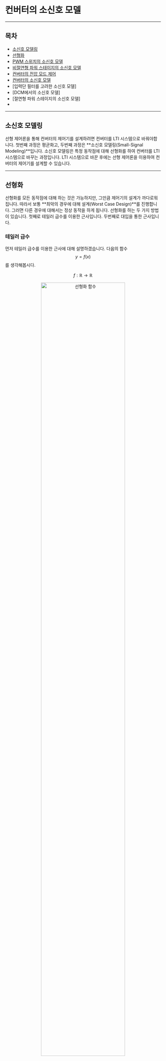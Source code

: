 컨버터의 소신호 모델
=

---

## 목차
- [소신호 모델링](#소신호-모델링)
- [선형화](#선형화)
- [PWM 스위치의 소신호 모델](#pwm-스위치의-소신호-모델)
- [비절연형 파워 스테이지의 소신호 모델](#비절연형-파워-스테이지의-소신호-모델)
- [컨버터의 전압 모드 제어](#컨버터의-전압-모드-제어)
- [컨버터의 소신호 모델](#converter-ss-model)
- [입력단 필터를 고려한 소신호 모델]
- [DCM에서의 소신호 모델]
- [절연형 파워 스테이지의 소신호 모델]
- 

---

## 소신호 모델링

선형 제어론을 통해 컨버터의 제어기를 설계하려면 컨버터를 LTI 시스템으로 바꿔야합니다.
첫번째 과정은 평균화고, 두번째 과정은 **소신호 모델링(Small-Signal Modeling)**입니다.
소신호 모델링은 특정 동작점에 대해 선형화를 하여 컨버터를 LTI 시스템으로 바꾸는 과정입니다.
LTI 시스템으로 바꾼 후에는 선형 제어론을 이용하여 컨버터의 제어기를 설계할 수 있습니다.

---

## 선형화

선형화를 모든 동작점에 대해 하는 것은 가능하지만, 그만큼 제어기의 설계가 까다로워집니다.
따라서 보통 **최악의 경우에 대해 설계(Worst Case Design)**를 진행합니다.
그러면 다른 경우에 대해서는 정상 동작을 하게 됩니다.
선형화를 하는 두 가지 방법이 있습니다.
첫째로 테일러 급수를 이용한 근사입니다.
두번째로 대입을 통한 근사입니다.

### 테일러 급수

먼저 테일러 급수를 이용한 근사에 대해 설명하겠습니다.
다음의 함수 $$y=f(x)$$를 생각해봅시다.

$$
f:\mathbb{R}\rightarrow\mathbb{R}
$$

<figure style="text-align: center;">
  <img src="./PEFigure/선형화 함수.png" alt="선형화 함수" width="80%"/>
  <figcaption style="text-align: center; margin-top: 8px; font-size: 0.9em; color: #555;">
    (그림. 함수 \(y=f(x)\))
  </figcaption>
</figure>

그리고 다음과 같이 동작점 $$\left(X,f(X)\right)$$에서 소신호 $$\hat{x}$$를 가했다고 해봅시다.

$$
x=X+\hat{x}
$$

<figure style="text-align: center;">
  <img src="./PEFigure/소신호 근사.png" alt="소신호 근사" width="80%"/>
  <figcaption style="text-align: center; margin-top: 8px; font-size: 0.9em; color: #555;">
    (그림. 함수의 선형 근사)
  </figcaption>
</figure>

여기서 소신호의 크기는 $$1$$에 비해 매우 작다고 가정합니다.
이때 함수 $$f$$의 테일러 전개는 다음과 같습니다.

$$
	\begin{align*}
		f(x)&=f(X+\hat{x})\\
		&=\frac{1}{0!}f(X)+\frac{1}{1!}\frac{df}{dx}\Big\vert_{x=X}\left(x-X\right)+\frac{1}{2!}\frac{d^2f}{dx^2}\Big\vert_{x=X}\left(x-X\right)+\cdots\\
		&=f(X)+\frac{df}{dx}\Big\vert_{x=X}\left(x-X\right)+\frac{1}{2}\frac{d^2f}{dx^2}\Big\vert_{x=X}\left(x-X\right)+\cdots\\
		&=f(X)+\frac{df}{dx}\Big\vert_{x=X}\hat{x}+\frac{1}{2}\frac{d^2f}{dx^2}\Big\vert_{x=X}\hat{x}+\cdots
		\end{align*}
$$

출력 신호를 $$y=Y+\hat{y}$$와 같이 표현하면 다음과 같습니다.

$$
Y+\hat{y}=f(X)+\frac{df}{dx}\Big\vert_{x=X}\hat{x}+\frac{1}{2}\frac{d^2f}{dx^2}\Big\vert_{x=X}\hat{x}+\cdots
$$

여기서 $$Y,f(X)$$는 dc항이고, $$2$$차 이상의 항은 매우 작아서 무시할 수 있습니다.
따라서 **소신호 모델(Small-Signal Model)**에 대한 식은 다음과 같습니다.

$$
\begin{align*}
		&\hat{y}=\frac{df}{dx}\Big\vert_{x=X}\hat{x}\\
		&\frac{\hat{y}}{\hat{x}}=\frac{df}{dx}\Big\vert_{x=X}
		\end{align*}
$$

혹은 **소신호 이득(Small-Signal Gain)**이라고 합니다.

### 대입을 통한 근사

테일러 급수를 이용하지 않고 직접 대입을 하여 소신호 모델 표현식을 얻을 수도 있습니다. 다음과 같이 동작점 $$\left(X,f(X)\right)$$에서 소신호 $$\hat{x}$$를 가했다고 해봅시다.

$$
x=X+\hat{x}
$$

출력 신호는 다음과 같이 나타낼 수 있습니다.

$$
Y+\hat{y}=f(X+\hat{x})
$$

우변을 다음과 같이 표현할 수 있습니다.

$$
f(X+\hat{x})=D(X)+S(X)\hat{x}+O(\hat{x}^2)
$$

$$D(X)$$는 동작점에만 의존하는 dc항, $$S(X)\hat{x}$$은 소신호에 대한 1차항, $$O(\hat{x}^2)$$은 소신호에 대한 고차항입니다.
우리가 관심을 갖는 것은 입력 소신호와 출력 소신호의 선형 관계식이므로 다음과 같이 나타낼 수 있습니다.

$$
Y+\hat{y}=D(X)+S(X)\hat{x}+O(\hat{x}^2)
$$

dc항과 고차항을 제외하고 소신호에 대한 식만 보면 다음과 같습니다.

$$
\hat{y}=S(X)\hat{x}
$$

소신호 이득은 다음과 같습니다.

$$
\frac{\hat{y}}{\hat{x}}=S(X)
$$

---

## 평균화 모델의 선형화

선형화는 상태 공간 평균화 모델이나 회로 평균화 모델에 적용할 수 있습니다.
상태 공간 평균화 모델의 경우, 각 표현식들을 동작점에 대해 전부 선형화 작업을 해야 합니다.
회로 평균화 모델의 경우, 모든 소자의 동작이 평균화된 상태이고, PWM 스위치만 선형화하면 됩니다.
따라서 후자의 경우가 더 간단하므로 회로 평균화 모델을 이용하여 설명하겠습니다.

### PWM 스위치의 소신호 모델

수동 소자의 동작은 비례 관계나 1차 미분 연산으로만 표현되므로 선형적입니다.
하지만 PWM 과정은 비선형적입니다.
따라서 PWM 스위치만 선형화하면 됩니다.
PWM 스위치의 평균화 모델을 떠올려 봅시다.

<figure style="text-align: center;">
  <img src="./PEFigure/평균화 스위치.png" alt="PWM 스위치의 평균화 모델" width="80%"/>
  <figcaption style="text-align: center; margin-top: 8px; font-size: 0.9em; color: #555;">
    (그림. PWM 스위치의 평균화 모델)
  </figcaption>
</figure>

$$
\begin{cases}
			\overline{v}_{cp}(t)=\overline{v}_{ap}(t)d(t)\\
			\overline{i}_{a}(t)=\overline{i}_{c}(t)d(t)
		\end{cases}
$$

각 변수를 동작점(dc)과 소신호로 표현하면 다음과 같습니다.

$$
\begin{cases}
			\overline{v}_{ap}=V_{ap}+\hat{v}_{ap}\\
			\overline{v}_{cp}=V_{cp}+\hat{v}_{cp}\\
			\overline{i}_{a}=I_{a}+\hat{i}_{a}\\
			\overline{i}_{c}=I_{c}+\hat{i}_{c}\\
   \overline{d}=D+\hat{d}
		\end{cases}
$$

대입을 통해 
이 식을 평균화 모델 표현식에 대입하면 다음과 같습니다.

$$
\begin{cases}
			V_{cp}+\hat{v}_{cp}=\left(V_{ap}+\hat{v}_{ap}\right)\left(D+\hat{d}\right)\\
			I_{a}+\hat{i}_{a}=\left(I_{c}+\hat{i}_{c}\right)\left(D+\hat{d}\right)
		\end{cases}
$$

식을 전개하면 다음과 같습니다.

$$
\begin{cases}
			V_{cp}+\hat{v}_{cp}=V_{ap}D+V_{ap}\hat{d}+\hat{v}_{ap}D+\hat{v}_{ap}\hat{d}\\
			I_a+\hat{i}_a=I_cD+I_c\hat{d}+\hat{i}_cD+\hat{i}_c\hat{d}
		\end{cases}
$$

동작점끼리 곱해진 항은 dc 항이고, 소신호끼리 곱해진 항은 2차항으로 매우 작아서 무시할 수 있습니다.
따라서 PWM 스위치의 소신호 표현은 다음과 같습니다.

$$
\begin{cases}
			\hat{v}_{cp}=V_{ap}\hat{d}+\hat{v}_{ap}D\\
			\hat{i}_a=I_c\hat{d}+\hat{i}_cD
		\end{cases}
$$

이 관계식을 살펴보면 각 식에 동작점이 포함되어 있습니다.
따라서 이 관계식은 동작점에 따라 달라지는 것을 알 수 있습니다.

관계식을 다시 살펴봅시다.
소신호 전압과 소신호 전류는 정상 상태 듀티 비 $$D$$가 곱해져 있으므로 턴 비가 $$1:D$$인 이상 변압기로 모델링할 수 있습니다.
소신호 듀티의 경우는 정상 상태 전압과 정상상태 전류와의 곱으로 나타납니다.
이는 종속 전압원과 종속 전류원으로 모델링할 수 있습니다.
PWM 스위치의 소신호 모델은 다음과 같습니다.

<figure style="text-align: center;">
  <img src="./PEFigure/소신호 스위치.png" alt="PWM 스위치의 소신호 모델" width="80%"/>
  <figcaption style="text-align: center; margin-top: 8px; font-size: 0.9em; color: #555;">
    (그림. PWM 스위치의 소신호 모델)
  </figcaption>
</figure>

이렇게 PWM 스위치의 소신호 모델링을 마쳤습니다.

---

## 파워 스테이지의 소신호 모델

이제 파워 스테이지의 소신호 모델을 구해봅시다.
먼저 PWM 스위치를 소신호 모델링된 스위치로 변경합니다.

우리가 관심을 갖는 소신호는 입력 전압 소신호, 듀티 비 소신호, 부하 전류 소신호입니다.
이들에 해당하는 외란이 발생했을 때, 출력 전압이 어떻게 변하는지 분석을 해야 합니다.
앞서 수행한 소신호 모델링을 통해 듀티 비 소신호에 대한 정보는 이미 담겼습니다.
입력 전압 소신호와 출력 전압 소신호는 회로 법칙을 통해 관계식을 찾을 수 있습니다.
마지막으로 부하 전류 변동을 의미하는 부하 전류 소신호를 모델링해야 합니다.
이는 다음과 같이 부하 양단에 독립 전류원으로 구성할 수 있습니다.

이 과정을 거쳐 도출된 파워 스테이지의 소신호 모델입니다.

### [벅 컨버터]

벅 파워 스테이지의 소신호 모델은 다음과 같습니다.

### [부스트 컨버터]

부스트 파워 스테이지의 소신호 모델은 다음과 같습니다.

### [벅-부스트 컨버터]

벅-부스트 파워 스테이지의 소신호 모델은 다음과 같습니다.

---

## 파워 스테이지의 주파수 응답

컨버터를 설계할 때 관심을 갖는 소신호는 다음의 세 가지입니다.

- 입력 전압 변동
- 듀티 비 변동
- 부하 전류 변동

이 변수들의 변동에 의해 출력 전압이 어떻게 변하는지 분석을 해야 합니다.
이런 분석은 주파수 영역에서 수행하는 것이 유리합니다.
주파수 영역에서 분석을 해야 다양한 주파수를 가진 소신호에 대해 컨버터의 동작이 어떻게 변하는지 확인할 수 있습니다.

### 주파수 영역 변환

먼저 소신호 모델을 주파수 영역으로 변환해야 합니다.
과정은 간단합니다.
시간 변수는 모두 주파수 변수 $$s$$로 바꾸고, 인덕터와 축전기의 임피던스를 주파수 영역의 변수로 표현하면 됩니다.

### [전달 함수](./ConverterTransferFunction.md)

다음으로 컨버터의 전달 함수를 구해야 합니다.
전달 함수는 입력 변수 대비 출력 변수의 비 입니다.
하나의 입력에 대해 하나의 출력만 분석하는 것이므로, 다른 변수의 변화는 모두 $$0$$이라고 가정합니다.

다음의 세 전달 함수가 핵심 요소입니다.

1. 개루프 입력-출력 전달 함수 $$G_{vs}(s)=\displaystyle\frac{\hat{v}_o(s)}{\hat{v}_{in}(s)}$$
2. 개루프 듀티 비-출력 전달 함수 $$G_{vd}(s)=\displaystyle\frac{\hat{v}_o(s)}{\hat{d}(s)}$$
3. 개루프 출력 임피던스 전달 함수 $$Z_p(s)=\displaystyle\frac{\hat{v}_o(s)}{\hat{i}_o(s)}$$

이 전달 함수들은 회로 법칙을 통해 구할 수 있습니다.
구한 전달 함수들의 보드 선도를 그리고, 이득과 위상에 대한 정보를 확인하면 됩니다.

---

## [컨버터의 전압 모드 제어](./ConverterVMC.md)

지금까지 봐온 소신호 모델은 파워 스테이지에 대한 내용이었습니다.
이제 피드백 회로가 있는 전체 컨버터에 대해 설명하겠습니다.
다음은 가장 기본적인 **[전압 모드 제어(Voltage Mode Control)](./ConverterVMC.md)**를 이용한 컨버터입니다.

<figure style="text-align: center;">
  <img src="./PEFigure/VMC 기본.png" alt="VMC 기본" width="100%"/>
  <figcaption style="text-align: center; margin-top: 8px; font-size: 0.9em; color: #555;">
    (그림. 컨버터의 전압 모드 제어 회로)
  </figcaption>
</figure>

회로를 보면 알 수 있듯이 출력 전압에 대한 정보를 받아서 다시 파워 스테이지에 수정된 값을 전송하는 구조입니다.
전압에 대한 정보만을 이용하기 때문에 전압 모드 제어라고 합니다.
제어 회로는 다음과 같이 전압 피드백 회로와 PWM 블록으로 구성됩니다.
각 부분에 대해 설명하겠습니다.

### 출력 전압 제어

먼저 전압 피드백 회로를 살펴봅시다.

<figure style="text-align: center;">
  <img src="./PEFigure/VMC 파트.png" alt="VMC 파트" width="100%"/>
  <figcaption style="text-align: center; margin-top: 8px; font-size: 0.9em; color: #555;">
    (그림. 컨버터의 전압 피드백 회로 및 PWM 블록)
  </figcaption>
</figure>

연산 증폭기의 두 단자는 가상 단락되어 있으므로 반전 단자에서 KCL을 적용하면 다음과 같습니다.

$$
\frac{V_{ref}-v_{ctrl}}{Z_2}+\frac{V_{ref}-v_o}{Z_1}+\frac{V_{ref}}{R_x}=0
$$

이 식은 다음과 같이 정리할 수 있습니다.

$$
V_{ref}-v_{ctrl}=\frac{Z_2}{Z_1}\left(v_o-V_{ref}\left(1+\frac{Z_1}{R_x}\right)\right)
$$

전압 제어가 완료되면 정상 상태로 진입합니다.
정상 상태에서는 시간에 의존하는 항이 $$0$$이 되고, dc 항만 남으므로 $$s=j0$$을 통해 계산합니다.
정상 상태에서 다음을 가정해봅시다.

$$
\left\vert\frac{Z_2(j0)}{Z_1(j0)}\right\vert\rightarrow\infty
$$

컨버터가 정상 동작 하려면 $$v_{ctrl}$$의 범위는 연산 증폭기 출력 전압의 상한과 하한 사이가 되어야 합니다.
$$V_{ref}-v_{ctrl}$$은 발산하지 않으므로 등식이 성립하려면 다음 조건이 필요합니다.

$$
V_o-V_{ref}\left(1+\frac{\left\vert Z_1(j0)\right\vert}{R_x}\right)=0
$$

따라서 정상 상태에서 출력 전압은 다음과 같습니다.

$$
V_o=V_{ref}\left(1+\frac{\left\vert Z_1(j0)\right\vert}{R_x}\right)
$$

이 식이 바로 출력 전압 레귤레이션을 의미합니다.
출력 전압이 $$Z_1,R_x$$에 의존하는 것을 알 수 있습니다.
앞선 가정을 통해 출력 전압을 제어하는 방법을 알 수 있습니다.
제어기를 설계할 때 다음 세 가지를 기억해야 합니다.

1. 정상 상태에서 $$Z_1$$은 유한한 크기를 가져야 합니다.
2. 정상 상태에서 $$Z_2$$는 무한대로 발산해야 합니다.
3. $$R_x$$를 적당히 조절해서 출력 전압을 제어해야 합니다.

### 전압 피드백 보상기

앞서 언급했던 사항들을 어떻게 이용해야 하는지 설명하겠습니다.
제어기를 설계하려면 주파수 영역에서 설계를 해야 합니다.
따라서 ac 관점에서 회로를 다시 볼 필요가 있습니다.
ac 관점에서는 dc 값만 가지는 $$V_{ref}$$가 $$0$$이고, 가상 단락으로 인해 $$R_x$$의 양단의 전위가 $$0$$으로 같습니다.
따라서 연산 증폭기의 반전 단자에서 KCL을 적용하면 다음과 같습니다.

$$
\frac{-v_{ctrl}}{Z_2}+\frac{-v_o}{Z_1}=0
$$

식을 정리하면 다음과 같습니다.

$$
\begin{align*}
		&\frac{v_{ctrl}}{v_o}=-\frac{Z_2}{Z_1}=-F_v\\
		&\rightarrow F_v=\frac{Z_2}{Z_1}
	\end{align*}
$$

$$F_v$$가 바로 **전압 피드백 보상기(Voltage Feedback Compensator)**의 전달 함수를 나타냅니다.
이 피드백 보상기는 $$R_x$$에 의존하지 않습니다.
이 피드백 보상기를 설계할 때는 앞서 언급한 사항들을 고려해야 합니다.

1. 정상 상태에서 $$Z_1$$은 유한한 크기를 가져야 합니다.
2. 정상 상태에서 $$Z_2$$는 무한대로 발산해야 합니다.


### PWM 블록의 소신호 모델

다음으로 PWM 블록을 소신호 모델링해봅시다.

<figure style="text-align: center;">
  <img src="./PEFigure/VMC 파트.png" alt="VMC 파트" width="100%"/>
  <figcaption style="text-align: center; margin-top: 8px; font-size: 0.9em; color: #555;">
    (그림. 컨버터의 전압 피드백 회로 및 PWM 블록)
  </figcaption>
</figure>

PWM은 기본적으로 다음과 같이 제어 전압$$(v_{ctrl})$$과 기준 신호$$(v_{ramp})$$를 비교하는 방식으로 듀티 비를 결정합니다.

$$
q(t)=\begin{cases}
			1\ \ \ \text{for }v_{ctrl}>v_{ramp}\\
			0\ \ \ \text{for }v_{ctrl}<v_{ramp}
\end{cases}
$$

듀티 비는 다음과 같이 결정됩니다.

$$
\begin{align*}
		&d_kT_s:T_s=v_{ctrl}(t_k):V_m\\
		&\rightarrow d_k=\frac{v_{ctrl}(t_k)}{V_m}
	\end{align*}
$$

제어 전압이 스위칭 주기에 비해 매우 천천히 변화한다고 가정하면 다음과 같이 근사할 수 있습니다.

$$
d(t)\approx\frac{v_{ctrl}}{V_m}
$$

평균화를 하면 다음과 같습니다.

$$
\overline{d}(t)=\frac{\overline{v}_{ctrl}}{V_m}
$$

선형화를 하면 다음과 같습니다.

$$
D+\hat{d}=\frac{V_{ctrl}+\hat{v}_{ctrl}}{V_m}
$$

소신호 표현식은 다음과 같습니다.

$$
\hat{d}=\frac{\hat{v}_{ctrl}}{V_m}
$$

전압 피드백 보상기는 $$v_{ctrl}$$를 출력합니다.
PWM 블록은 듀티 정보를 출력하므로 다음의 전달 함수를 구해야 합니다.

$$
F_m=\frac{\hat{d}}{\hat{v}_{ctrl}}
$$

이는 소신호 표현식을 통해 다음과 같이 구할 수 있습니다.

$$
F_m=\frac{1}{V_m}
$$

이 전달 함수를 **PWM 이득(PWM Gain)**이라고 합니다.

---
<h2 id="converter-ss-model">컨버터의 소신호 모델</h2>

파워 스테이지, 전압 피드백 보상기, PWM 블록까지 모두 소신호 모델링을 마쳤습니다.
전체 시스템을 다음과 같이 나타낼 수 있습니다.

(SMPS)

블록 다이어그램으로 나타내면 다음과 같습니다.

(BD)

전압 피드백 경로를 살펴보면 전압 피드백 회로의 전달 함수에 $$-$$부호가 붙는 것을 알 수 있습니다.
이는 전압 피드백이 **음성 피드백(Negative Feedback)**을 통해 수행되는 것을 의미합니다.

어떤 입력 변수 $$\hat{x}$$와 출력 전압 사이의 개루프 전달 함수를 $$G(s)$$라고 해봅시다.
이 변수 $$\hat{x}$$에 대한 컨버터의 폐루프 전달 함수는 다음과 같이 나타낼 수 있습니다.

$$
	\begin{align*}
&G(s)=\frac{\hat{v}_o}{\hat{x}}\Big\vert_{OL}\\
&\hat{v}_o=G(s)\hat{x}+\left(-F_v(s)\right)F_mG_{vd}(s)\\
&\rightarrow \frac{\hat{v}_o}{\hat{x}}\Big\vert_{CL}=\frac{G(s)}{1+F_v(s)F_mG_{vd}(s)}
	\end{align*}
$$

개루프 전달 함수는 $$G_{vs}(s)$$일 수도 있고, $$Z_p(s)$$일 수도 있습니다.

---

## 입력단 필터를 고려한 소신호 모델

실제 컨버터에서는 전원과 파워 스테이지 사이에 필터를 이용합니다.
이는 노이즈 및 리플을 감쇠하기 위해 활용됩니다.

## 절연형 파워 스테이지의 소신호 모델

절연형 파워 스테이지는 변압기를 활용하여 1차측과 2차측을 전기적으로 절연하는 형태를 띱니다.
변압기를 활용함으로써 감전 시에는 더 적은 에너지(2차측)만 우리 몸으로 흘러들어옵니다.
비절연형 컨버터의 경우는 전원의 에너지가 그대로 흘러들어오기 때문에 절연형 컨버터가 비교적 안전합니다.
또한 턴 비를 조절하여 동일한 듀티 비로도 출력 전압을 더 세밀하게 조절할 수 있습니다.
비절연형 컨버터에서 듀티 비가 너무 낮으면 PWM IC가 우리가 원하는 동작을 하지 않을 수 있습니다.

### 포워드 컨버터

먼저 포워드 컨버터를 살펴봅시다.
포워드 컨버터는 벅 컨버터 기반의 절연형 컨버터로, 주로 권선 리셋형이 이용됩니다.


---

## 같이 보기

- [컨버터 모델링](./ConverterModeling.md)
- [컨버터의 평균화 모델](./AveragedModel.md)
- [파워 스테이지의 전달 함수](./ConverterTransferFunction.md)
